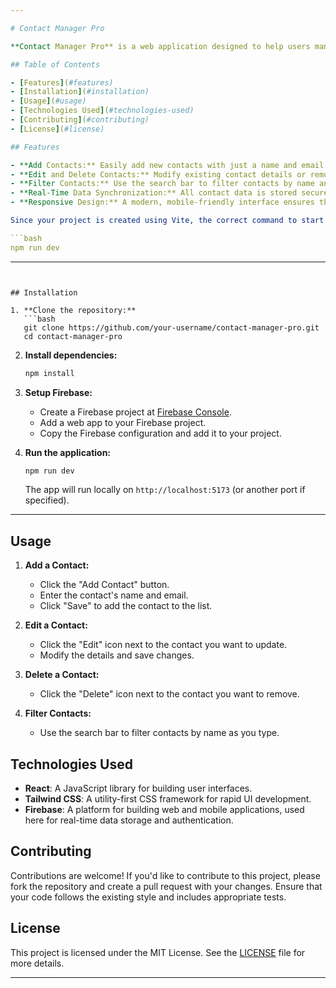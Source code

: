 ```yaml
---

# Contact Manager Pro

**Contact Manager Pro** is a web application designed to help users manage their personal contacts efficiently. Built with **React**, **Tailwind CSS**, and **Firebase**, this application offers a clean and responsive interface for adding, editing, deleting, and filtering contacts.

## Table of Contents

- [Features](#features)
- [Installation](#installation)
- [Usage](#usage)
- [Technologies Used](#technologies-used)
- [Contributing](#contributing)
- [License](#license)

## Features

- **Add Contacts:** Easily add new contacts with just a name and email.
- **Edit and Delete Contacts:** Modify existing contact details or remove contacts entirely, with instant updates.
- **Filter Contacts:** Use the search bar to filter contacts by name and find exactly who you’re looking for.
- **Real-Time Data Synchronization:** All contact data is stored securely in Firebase and updated in real-time.
- **Responsive Design:** A modern, mobile-friendly interface ensures that the application works smoothly on any device.

Since your project is created using Vite, the correct command to start the development server is:

```bash
npm run dev
```

---
```


## Installation

1. **Clone the repository:**
   ```bash
   git clone https://github.com/your-username/contact-manager-pro.git
   cd contact-manager-pro
   ```

2. **Install dependencies:**
   ```bash
   npm install
   ```

3. **Setup Firebase:**
   - Create a Firebase project at [Firebase Console](https://console.firebase.google.com/).
   - Add a web app to your Firebase project.
   - Copy the Firebase configuration and add it to your project.

4. **Run the application:**
   ```bash
   npm run dev
   ```

   The app will run locally on `http://localhost:5173` (or another port if specified).

---

## Usage

1. **Add a Contact:**
   - Click the "Add Contact" button.
   - Enter the contact's name and email.
   - Click "Save" to add the contact to the list.

2. **Edit a Contact:**
   - Click the "Edit" icon next to the contact you want to update.
   - Modify the details and save changes.

3. **Delete a Contact:**
   - Click the "Delete" icon next to the contact you want to remove.

4. **Filter Contacts:**
   - Use the search bar to filter contacts by name as you type.

## Technologies Used

- **React**: A JavaScript library for building user interfaces.
- **Tailwind CSS**: A utility-first CSS framework for rapid UI development.
- **Firebase**: A platform for building web and mobile applications, used here for real-time data storage and authentication.

## Contributing

Contributions are welcome! If you'd like to contribute to this project, please fork the repository and create a pull request with your changes. Ensure that your code follows the existing style and includes appropriate tests.

## License

This project is licensed under the MIT License. See the [LICENSE](LICENSE) file for more details.

---
